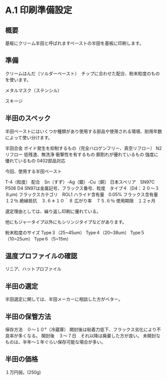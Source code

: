 # A.1 印刷準備設定

## 概要

基板にクリーム半田と呼ばれますペーストの半田を基板に印刷します。

## 準備

クリームはんだ（ソルダーペースト）　チップに合わせた配合、粉末粒度のものを使います。

メタルマスク（ステンシル）

スキージ

## 半田のスペック

半田ペーストにはいくつか種類があり使用する部品や使用される環境、耐用年数によって使い分けます。

半田合金
ボイド発生を抑制するもの（完全ハロゲンフリー、真空リフロー）
N2リフロー
低残渣、無洗浄
衝撃性を有するもの
銅割れが優れているもの
強度に優れているもの
0402部品対応

今回、使用する半田ペースト

T-4（粒度）
配合　Sn（すず）-Ag（銀）-Cu（銅）
日本スペリア　SN97C P506 D4 SN97は金属記号、フラックス番号、粒度　タイプ４（D4：２０〜３８μm)
フラックスカテゴリ　ROL1
ハライド含有量　0.05%
フラックス含有量　１２％
絶縁抵抗　３.６＊１０＾８
広がり率　７５.６％
使用期限　１２ヶ月

選定理由としては、繰り返し印刷に優れている。

他にもジャータイプ以外にもシリンジタイプなどがあります。

粉末粒度のサイズ
Type３（25~45um）
Type４（20~38um）
Type５（10~25um）
Type６（5~15m）

## 温度プロファイルの確認

リニア、ハットプロファイル

## 半田の選定

半田選定に関しては、半田メーカーに相談した方がベター。

## 半田の保管方法

保存方法　０〜１０°（冷蔵庫）
開封後は粘着力低下、フラックス劣化により不良率が多くなる。
開封後　３〜７日　それ以降は廃棄した方が良い。
未開封なものは、半年〜１年ぐらい保存可能な場合が多い。

## 半田の価格
１万円弱。(250g)
